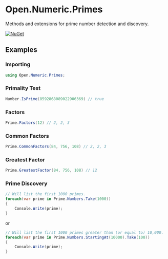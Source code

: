 # Open.Numeric.Primes

Methods and extensions for prime number detection and discovery.

[![NuGet](https://img.shields.io/nuget/v/Open.Numeric.Primes.svg)](https://www.nuget.org/packages/Open.Numeric.Primes/)

## Examples

### Importing

```cs
using Open.Numeric.Primes;
```

### Primality Test

```cs
Number.IsPrime(8592868089022906369) // true
```

### Factors

```cs
Prime.Factors(12) // 2, 2, 3
```

### Common Factors

```cs
Prime.CommonFactors(84, 756, 108) // 2, 2, 3
```

### Greatest Factor

```cs
Prime.GreatestFactor(84, 756, 108) // 12
```

### Prime Discovery

```cs
// Will list the first 1000 primes.
foreach(var prime in Prime.Numbers.Take(1000))
{
    Console.Write(prime);
}
```

or

```cs
// Will list the first 1000 primes greater than (or equal to) 10,000.
foreach(var prime in Prime.Numbers.StartingAt(10000).Take(100))
{
    Console.Write(prime);
}
```
